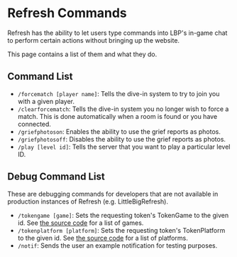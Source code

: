 # Refresh Commands

Refresh has the ability to let users type commands into LBP's in-game chat to perform certain actions without bringing up the website.

This page contains a list of them and what they do.

## Command List

- `/forcematch [player name]`: Tells the dive-in system to try to join you with a given player.
- `/clearforcematch`: Tells the dive-in system you no longer wish to force a match. 
  This is done automatically when a room is found or you have connected.
- `/griefphotoson`: Enables the ability to use the grief reports as photos.
- `/griefphotosoff`: Disables the ability to use the grief reports as photos.
- `/play [level id]`: Tells the server that you want to play a particular level ID.

## Debug Command List
These are debugging commands for developers that are not available in production instances of Refresh (e.g. LittleBigRefresh).

- `/tokengame [game]`: Sets the requesting token's TokenGame to the given id.
  See [the source code](https://github.com/LittleBigRefresh/Refresh/blob/main/Refresh.GameServer/Authentication/TokenGame.cs#L5) for a list of games.
- `/tokenplatform [platform]`: Sets the requesting token's TokenPlatform to the given id.
  See [the source code](https://github.com/LittleBigRefresh/Refresh/blob/main/Refresh.GameServer/Authentication/TokenPlatform.cs#L5) for a list of platforms.
- `/notif`: Sends the user an example notification for testing purposes.